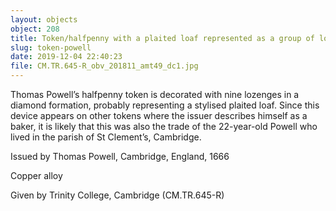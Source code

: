 ```yaml
---
layout: objects
object: 208
title: Token/halfpenny with a plaited loaf represented as a group of lozenges
slug: token-powell
date: 2019-12-04 22:40:23
file: CM.TR.645-R_obv_201811_amt49_dc1.jpg
---
```

Thomas Powell’s halfpenny token is decorated with nine lozenges in a diamond formation, probably representing a stylised plaited loaf.  Since this device appears on other tokens where the issuer describes himself as a baker, it is likely that this was also the trade of the 22-year-old Powell who lived in the parish of St Clement’s, Cambridge.  

Issued by Thomas Powell, Cambridge, England, 1666  

Copper alloy  

Given by Trinity College, Cambridge (CM.TR.645-R)
